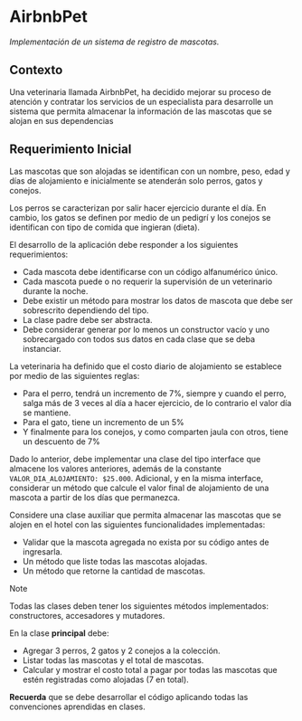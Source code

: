 # AirbnbPet

_Implementación de un sistema de registro de mascotas._

## Contexto

Una veterinaria llamada AirbnbPet, ha decidido mejorar su proceso de atención y
contratar los servicios de un especialista para desarrolle un sistema que
permita almacenar la información de las mascotas que se alojan en sus
dependencias

## Requerimiento Inicial

Las mascotas que son alojadas se identifican con un nombre, peso, edad y días de
alojamiento e inicialmente se atenderán solo perros, gatos y conejos.

Los perros se caracterizan por salir hacer ejercicio durante el día. En cambio,
los gatos se definen por medio de un pedigrí y los conejos se identifican con
tipo de comida que ingieran (dieta).

El desarrollo de la aplicación debe responder a los siguientes requerimientos:

- Cada mascota debe identificarse con un código alfanumérico único.
- Cada mascota puede o no requerir la supervisión de un veterinario durante la
  noche.
- Debe existir un método para mostrar los datos de mascota que debe ser
  sobrescrito dependiendo del tipo.
- La clase padre debe ser abstracta.
- Debe considerar generar por lo menos un constructor vacío y uno sobrecargado
  con todos sus datos en cada clase que se deba instanciar.

La veterinaria ha definido que el costo diario de alojamiento se establece por
medio de las siguientes reglas:

- Para el perro, tendrá un incremento de 7%, siempre y cuando el perro, salga
  más de 3 veces al día a hacer ejercicio, de lo contrario el valor día se
  mantiene.
- Para el gato, tiene un incremento de un 5%
- Y finalmente para los conejos, y como comparten jaula con otros, tiene un
  descuento de 7%

Dado lo anterior, debe implementar una clase del tipo interface que almacene los
valores anteriores, además de la constante `VALOR_DIA_ALOJAMIENTO: $25.000`.
Adicional, y en la misma interface, considerar un método que calcule el valor
final de alojamiento de una mascota a partir de los días que permanezca.

Considere una clase auxiliar que permita almacenar las mascotas que se alojen en
el hotel con las siguientes funcionalidades implementadas:

- Validar que la mascota agregada no exista por su código antes de ingresarla.
- Un método que liste todas las mascotas alojadas.
- Un método que retorne la cantidad de mascotas.

> [!NOTE]
>
> Todas las clases deben tener los siguientes métodos implementados:
> constructores, accesadores y mutadores.

En la clase **principal** debe:

- Agregar 3 perros, 2 gatos y 2 conejos a la colección.
- Listar todas las mascotas y el total de mascotas.
- Calcular y mostrar el costo total a pagar por todas las mascotas que estén
  registradas como alojadas (7 en total).

**Recuerda** que se debe desarrollar el código aplicando todas las convenciones
aprendidas en clases.
